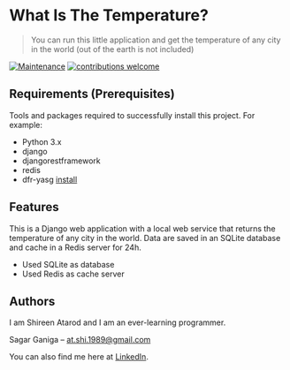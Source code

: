 # What Is The Temperature?
> You can run this little application and get the temperature of any city in the world (out of the earth is not included)

[![Maintenance](https://img.shields.io/badge/Maintained%3F-yes-green.svg)](https://GitHub.com/Naereen/StrapDown.js/graphs/commit-activity)
[![contributions welcome](https://img.shields.io/badge/contributions-welcome-brightgreen.svg?style=flat)](https://github.com/dwyl/esta/issues)


## Requirements  (Prerequisites)
Tools and packages required to successfully install this project.
For example:
* Python 3.x
* django
* djangorestframework
* redis
* dfr-yasg [install](https://drf-yasg.readthedocs.io/en/stable/readme.html)


## Features
This is a Django web application with a local web service that returns the temperature of any city in the world. Data are saved in an SQLite database and cache in a Redis server for 24h.
* Used SQLite as database
* Used Redis as cache server


## Authors
I am Shireen Atarod and I am an ever-learning programmer.
 
Sagar Ganiga  – at.shi.1989@gmail.com
 
You can also find me here at [LinkedIn](www.linkedin.com/in/shireen-at-96b35217b).
